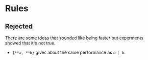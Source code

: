 # Rules

## Rejected

There are some ideas that sounded like being faster but experments showed that it's not true.

+ `{**a, **b}` gives about the same performance as `a | b`.
